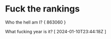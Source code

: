 # Fuck the rankings

Who the hell am I?
{ 863060 }

What fucking year is it?
[ 2024-01-10T23:44:18Z ]
